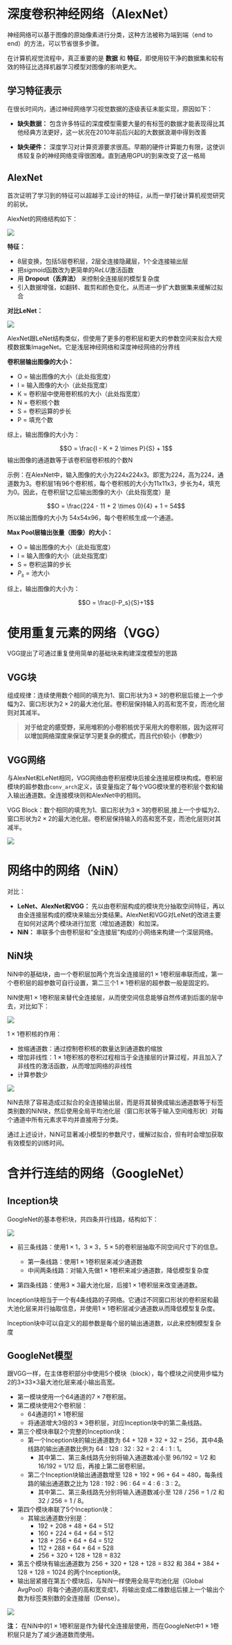 # 深度卷积神经网络（AlexNet）

神经网络可以基于图像的原始像素进行分类，这种方法被称为端到端（end to end）的方法，可以节省很多步骤。

在计算机视觉流程中，真正重要的是 **数据** 和 **特征**，即使用较干净的数据集和较有效的特征比选择机器学习模型对图像的影响更大。

## 学习特征表示

在很长时间内，通过神经网络学习视觉数据的逐级表征未能实现，原因如下：

 - **缺失数据：** 包含许多特征的深度模型需要大量的有标签的数据才能表现得比其他经典方法更好，这一状况在2010年前后兴起的大数据浪潮中得到改善

 - **缺失硬件：** 深度学习对计算资源要求很高。早期的硬件计算能力有限，这使训练较复杂的神经网络变得很困难。直到通用GPU的到来改变了这一格局

## AlexNet

首次证明了学习到的特征可以超越⼿⼯设计的特征，从而⼀举打破计算机视觉研究的前状。

AlexNet的网络结构如下：

![](image\5.6_alexnet.png)

**特征：**

- 8层变换，包括5层卷积层，2层全连接隐藏层，1个全连接输出层
- 把$sigmoid$函数改为更简单的$ReLU$激活函数
- 用 **Dropout（丢弃法）** 来控制全连接层的模型复杂度
- 引入数据增强，如翻转、裁剪和颜色变化，从而进一步扩大数据集来缓解过拟合

**对比LeNet：**

![](image\FPwlSxNxy1uT8oYYdAqrA.png!png)

AlexNet跟LeNet结构类似，但使用了更多的卷积层和更大的参数空间来拟合大规模数据集ImageNet。它是浅层神经网络和深度神经网络的分界线

**卷积层输出图像的大小：**

- O = 输出图像的大小（此处指宽度）
- I = 输入图像的大小（此处指宽度）
- K = 卷积层中使用卷积核的大小（此处指宽度）
- N = 卷积核个数
- S = 卷积运算的步长
- P = 填充个数

综上，输出图像的大小为：

$$O = \frac{I - K + 2 \times P}{S} + 1$$
输出图像的通道数等于该卷积层卷积核的个数N

示例：在AlexNet中，输入图像的大小为224x224x3。即宽为224，高为224，通道数为3。卷积层1有96个卷积核，每个卷积核的大小为11x11x3，步长为4，填充为0。因此，在卷积层1之后输出图像的大小（此处指宽度）是

$$O = \frac{224 - 11 + 2 \times 0}{4} + 1 = 54$$
所以输出图像的大小为 54x54x96，每个卷积核生成一个通道。

**Max Pool层输出张量（图像）的大小：**

- O = 输出图像的大小（此处指宽度）
- I = 输入图像的大小（此处指宽度）
- S = 卷积运算的步长
- $P_s$ = 池大小

综上，输出图像的大小为：

$$O = \frac{I-P_s}{S}+1$$

# 使用重复元素的网络（VGG）

VGG提出了可通过重复使用简单的基础块来构建深度模型的思路

## VGG块

组成规律：连续使用数个相同的填充为1、窗口形状为$3 \times 3$的卷积层后接上一个步幅为2、窗口形状为$2 \times 2$的最大池化层。卷积层保持输入的高和宽不变，而池化层则对其减半。

> **对于给定的感受野，采用堆积的小卷积核优于采用大的卷积核，因为这样可以增加网络深度来保证学习更复杂的模式，而且代价较小（参数少）**

## VGG网络

与AlexNet和LeNet相同，VGG网络由卷积层模块后接全连接层模块构成。卷积层模块的超参数由`conv_arch`定义，该变量指定了每个VGG模块里的卷积层个数和输入输出通道数。全连接模块则和AlexNet中的相同。

VGG Block：数个相同的填充为1、窗口形状为$3 \times 3$的卷积层,接上一个步幅为2、窗口形状为$2 \times 2$的最大池化层。卷积层保持输入的高和宽不变，而池化层则对其减半。

![](image\by2wiwCbEl8N4NbZGQh-9.png!png)

# 网络中的网络（NiN）

对比：
- **LeNet、AlexNet和VGG：** 先以由卷积层构成的模块充分抽取空间特征，再以由全连接层构成的模块来输出分类结果。AlexNet和VGG对LeNet的改进主要在如何对这两个模块进行加宽（增加通道数）和加深。
- **NiN：** 串联多个由卷积层和“全连接层”构成的小网络来构建一个深层网络。

## NiN块
NiN中的基础块，由一个卷积层加两个充当全连接层的$1 \times 1$卷积层串联而成，第一个卷积层的超参数可自行设置，第二三个$1 \times 1$卷积层的超参数一般是固定的。

NiN使用$1 \times 1$卷积层来替代全连接层，从而使空间信息能够自然传递到后面的层中去，对比如下：

![](image\5.8_nin.svg)

$1 \times 1$卷积核的作用：
- 放缩通道数：通过控制卷积核的数量达到通道数的缩放
- 增加非线性：$1 \times 1$卷积核的卷积过程相当于全连接层的计算过程，并且加入了非线性的激活函数，从而增加网络的非线性
- 计算参数少

![](image\EnnR73QZiJHhMLQlLrNgL.png!png)

NiN去除了容易造成过拟合的全连接输出层，而是将其替换成输出通道数等于标签类别数的NiN块，然后使用全局平均池化层（窗口形状等于输入空间维形状）对每个通道中所有元素求平均并直接用于分类。

通过上述设计，NiN可显著减小模型的参数尺寸，缓解过拟合，但有时会增加获取有效模型的训练时间。

# 含并行连结的网络（GoogleNet）

## Inception块
GoogleNet的基本卷积块，共四条并行线路，结构如下：

![](image\5.9_inception.svg)

- 前三条线路：使用$1 \times 1，3 \times 3，5 \times 5$的卷积层抽取不同空间尺寸下的信息。
  - 第一条线路：使用$1 \times 1$卷积层来减少通道数
  - 中间两条线路：对输入先做$1 \times 1$卷积来减少通道数，降低模型复杂度

- 第四条线路：使用$3 \times 3$最大池化层，后接$1 \times 1$卷积层来改变通道数。

Inception块相当于一个有4条线路的子网络。它通过不同窗口形状的卷积层和最大池化层来并行抽取信息，并使用$1 \times 1$卷积层减少通道数从而降低模型复杂度。

Inception块中可以自定义的超参数是每个层的输出通道数，以此来控制模型复杂度

## GoogleNet模型
跟VGG一样，在主体卷积部分中使用5个模块（block），每个模块之间使用步幅为2的3×33×3最大池化层来减小输出高宽。

- 第一模块使用一个64通道的$7 \times 7$卷积层。
- 第二模块使用2个卷积层：
    - 64通道的$1 \times 1$卷积层
    - 将通道增大3倍的$3 \times 3$卷积层，对应Inception块中的第二条线路。
- 第三个模块串联2个完整的Inception块：
    - 第一个Inception块的输出通道数为 64 + 128 + 32 + 32 = 256，其中4条线路的输出通道数比例为 64 : 128 : 32 : 32 = 2 : 4 : 1 : 1。
        - 其中第二、第三条线路先分别将输入通道数减小至 96/192 = 1/2 和 16/192 = 1/12 后，再接上第二层卷积层。
    - 第二个Inception块输出通道数增至 128 + 192 + 96 + 64 = 480，每条线路的输出通道数之比为 128 : 192 : 96 : 64 = 4 : 6 : 3 : 2。
        - 其中第二、第三条线路先分别将输入通道数减小至 128 / 256 = 1 /2 和 32 / 256 = 1 / 8。
- 第四个模块串联了5个Inception块：
    - 其输出通道数分别是：
        - 192 + 208 + 48 + 64 = 512
        - 160 + 224 + 64 + 64 = 512
        - 128 + 256 + 64 + 64 = 512
        - 112 + 288 + 64 + 64 = 528
        - 256 + 320 + 128 + 128 = 832
- 第五个模块有输出通道数为 256 + 320 + 128 + 128 = 832 和 384 + 384 + 128 + 128 = 1024 的两个Inception块。
- 输出层紧接在第五个模块后，与NiN一样使用全局平均池化层（Global AvgPool）将每个通道的高和宽变成1，将输出变成二维数组后接上一个输出个数为标签类别数的全连接层（Dense）。

![](image\MUadJ3t0BoML0xJ-IR-SZ.png!png)

**注：** 在NiN中的$1 \times 1$卷积层是作为替代全连接层使用，而在GoogleNet中$1 \times 1$卷积层只是为了减少通道数而使用。